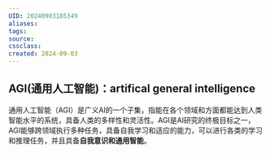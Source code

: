 ```yaml
---
UID: 20240903185349 
aliases: 
tags: 
source: 
cssclass: 
created: 2024-09-03
---
```


## AGI(通用人工智能)：artifical general intelligence

通用人工智能（AGI）是广义AI的一个子集，指能在各个领域和方面都能达到人类智能水平的系统，具备人类的多样性和灵活性。AGI是AI研究的终极目标之一，AGI能够跨领域执行多种任务，具备自我学习和适应的能力，可以进行各类的学习和推理任务，并且具备**自我意识和通用智能**。


